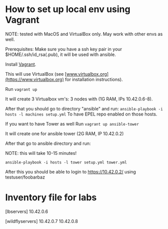 # How to set up local env using Vagrant

NOTE: tested with MacOS and VirtualBox only. May work with other envs as well.

Prerequisites:  Make sure you have a ssh key pair in your $HOME/.ssh/id_rsa(.pub), it will be used with ansible.

Install [Vagrant](https://www.vagrantup.com).

This will use VirtualBox (see [www.virtualbox.org](https://www.virtualbox.org) for installation instructions).

Run ```vagrant up```

It will create 3 Virtualbox vm's:  3 nodes with (1G RAM, IPs 10.42.0.6-8).

After that you should go to directory "ansible" and run:
```ansible-playbook -i hosts -l machines setup.yml```
To have EPEL repo enabled on those hosts.

If you want to have Tower as well
Run ```vagrant up ansible-tower```

It will create one for ansible tower (2G RAM, IP 10.42.0.2)

After that go to ansible directory and run:

NOTE: this will take 10-15 minutes!

```ansible-playbook -i hosts -l tower setup.yml tower.yml```

After this you should be able to login to https://10.42.0.2/ using testuser/foobarbaz

# Inventory file for labs

[lbservers]
10.42.0.6

[wildflyservers]
10.42.0.7
10.42.0.8